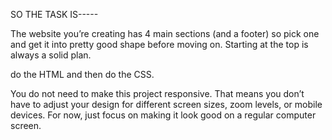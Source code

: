 SO THE TASK IS-----

The website you’re creating has 4 main sections (and a footer)
so pick one and get it into pretty good shape before moving on. Starting at the top is always a solid plan.


 do the HTML and then do the CSS.


 You do not need to make this project responsive. That means you don’t have to adjust your design for different screen sizes, zoom levels, or mobile devices. For now, just focus on making it look good on a regular computer screen. 